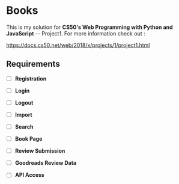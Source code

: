 # Books

This is my solution for **CS50's Web Programming with Python and JavaScript** -- Project1. For more information check out :

https://docs.cs50.net/web/2018/x/projects/1/project1.html



## Requirements

- [ ] **Registration**
- [ ] **Login**
- [ ] **Logout**
- [ ] **Import**
- [ ] **Search**
- [ ] **Book Page**
- [ ] **Review Submission**
- [ ] **Goodreads Review Data**
- [ ] **API Access**

